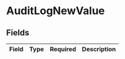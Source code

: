 # AuditLogNewValue


## Fields

| Field       | Type        | Required    | Description |
| ----------- | ----------- | ----------- | ----------- |